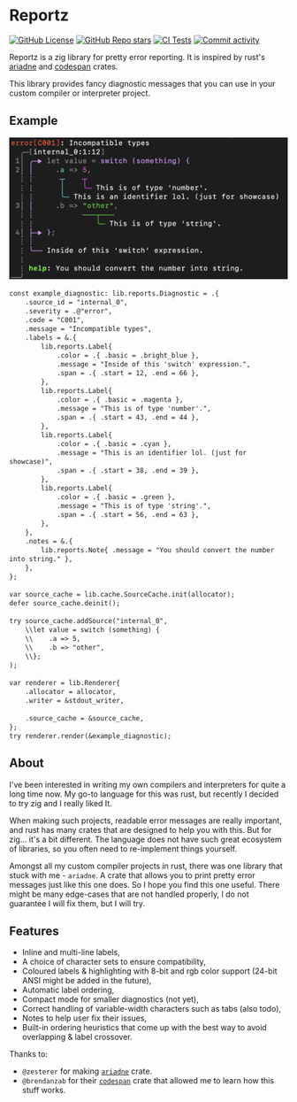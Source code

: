 # Reportz

[![GitHub License](https://img.shields.io/github/license/olix3001/reports)]()
[![GitHub Repo stars](https://img.shields.io/github/stars/olix3001/reportz)]()
[![CI Tests](https://img.shields.io/github/actions/workflow/status/olix3001/reportz/ci)]()
[![Commit activity](https://img.shields.io/github/commit-activity/y/olix3001/reportz)]()

Reportz is a zig library for pretty error reporting.
It is inspired by rust's [ariadne](https://github.com/zesterer/ariadne) and [codespan](https://github.com/brendanzab/codespan) crates.

This library provides fancy diagnostic messages
that you can use in your custom compiler or interpreter project.

## Example

![Showcase Image](./example.png)

```zig
const example_diagnostic: lib.reports.Diagnostic = .{
    .source_id = "internal_0",
    .severity = .@"error",
    .code = "C001",
    .message = "Incompatible types",
    .labels = &.{
        lib.reports.Label{
            .color = .{ .basic = .bright_blue },
            .message = "Inside of this 'switch' expression.",
            .span = .{ .start = 12, .end = 66 },
        },
        lib.reports.Label{
            .color = .{ .basic = .magenta },
            .message = "This is of type 'number'.",
            .span = .{ .start = 43, .end = 44 },
        },
        lib.reports.Label{
            .color = .{ .basic = .cyan },
            .message = "This is an identifier lol. (just for showcase)",
            .span = .{ .start = 38, .end = 39 },
        },
        lib.reports.Label{
            .color = .{ .basic = .green },
            .message = "This is of type 'string'.",
            .span = .{ .start = 56, .end = 63 },
        },
    },
    .notes = &.{
        lib.reports.Note{ .message = "You should convert the number into string." },
    },
};

var source_cache = lib.cache.SourceCache.init(allocator);
defer source_cache.deinit();

try source_cache.addSource("internal_0",
    \\let value = switch (something) {
    \\    .a => 5,
    \\    .b => "other",
    \\};
);

var renderer = lib.Renderer{
    .allocator = allocator,
    .writer = &stdout_writer,

    .source_cache = &source_cache,
};
try renderer.render(&example_diagnostic);
```

## About

I've been interested in writing my own compilers
and interpreters for quite a long time now.
My go-to language for this was rust, but recently
I decided to try zig and I really liked It.

When making such projects, readable error messages are really important, and rust has many crates that
are designed to help you with this.
But for zig... it's a bit different.
The language does not have such great ecosystem
of libraries, so you often need to re-implement things yourself.

Amongst all my custom compiler projects in rust,
there was one library that stuck with me - `ariadne`.
A crate that allows you to print pretty error messages just like this one does.
So I hope you find this one useful.
There might be many edge-cases that are not handled properly, I do not guarantee I will fix them, but I will try.

## Features

- Inline and multi-line labels,
- A choice of character sets to ensure compatibility,
- Coloured labels & highlighting with 8-bit and rgb color support (24-bit ANSI might be added in the future),
- Automatic label ordering,
- Compact mode for smaller diagnostics (not yet),
- Correct handling of variable-width characters such as tabs (also todo),
- Notes to help user fix their issues,
- Built-in ordering heuristics that come up with the best way to avoid overlapping & label crossover.

Thanks to:

- `@zesterer` for making [`ariadne`](https://github.com/zesterer/ariadne) crate.
- `@brendanzab` for their [`codespan`](https://github.com/brendanzab/codespan) crate that allowed me to learn how this stuff works.
